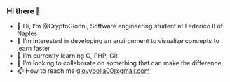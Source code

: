 ### Hi there 👋

<!--
**CryptoGionni/CryptoGionni** is a ✨ _special_ ✨ repository because its `README.md` (this file) appears on your GitHub profile.

Here are some ideas to get you started:

- 🔭 I’m currently working on ...
- 🌱 I’m currently learning ...
- 👯 I’m looking to collaborate on ...
- 🤔 I’m looking for help with ...
- 💬 Ask me about ...
- 📫 How to reach me: ...
- 😄 Pronouns: ...
- ⚡ Fun fact: ...
-->


- 👋 Hi, I’m @CryptoGionni, Software engineering student at Federico II of Naples 
- 👀 I’m interested in developing an environment to visualize concepts to learn faster 
- 🌱 I’m currently learning C, PHP, Git 
- 👯 I’m looking to collaborate on something that can make the difference 
- 📫 How to reach me giovybolla00@gmail.com
